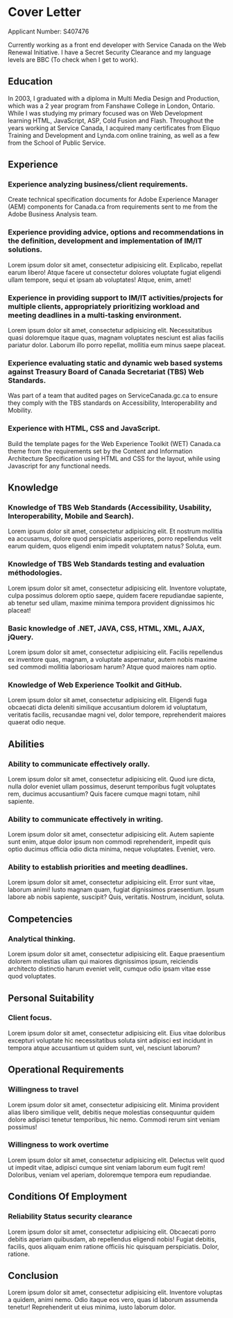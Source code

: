 # Cover Letter
Applicant Number: S407476

Currently working as a front end developer with Service Canada on the Web Renewal Initiative. I have a Secret Security Clearance and my language levels are BBC (To check when I get to work).

## Education

In 2003, I graduated with a diploma in Multi Media Design and Production, which was a 2 year program from Fanshawe College in London, Ontario. While I was studying my primary focused was on Web Development learning HTML, JavaScript, ASP, Cold Fusion and Flash. Throughout the years working at Service Canada, I acquired many certificates from Eliquo Training and Development and Lynda.com online training, as well as a few from the School of Public Service.

## Experience

### Experience analyzing business/client requirements.

Create technical specification documents for Adobe Experience Manager (AEM) components for Canada.ca from requirements sent to me from the Adobe Business Analysis team. 

### Experience providing advice, options and recommendations in the definition, development and implementation of IM/IT solutions.

Lorem ipsum dolor sit amet, consectetur adipisicing elit. Explicabo, repellat earum libero! Atque facere ut consectetur dolores voluptate fugiat eligendi ullam tempore, sequi et ipsam ab voluptates! Atque, enim, amet!

### Experience in providing support to IM/IT activities/projects for multiple clients, appropriately prioritizing workload and meeting deadlines in a multi-tasking environment.

Lorem ipsum dolor sit amet, consectetur adipisicing elit. Necessitatibus quasi doloremque itaque quas, magnam voluptates nesciunt est alias facilis pariatur dolor. Laborum illo porro repellat, mollitia eum minus saepe placeat.

### Experience evaluating static and dynamic web based systems against Treasury Board of Canada Secretariat (TBS) Web Standards.

Was part of a team that audited pages on ServiceCanada.gc.ca to ensure they comply with the TBS standards on Accessibility, Interoperability and Mobility.

### Experience with HTML, CSS and JavaScript.

Build the template pages for the Web Experience Toolkit (WET) Canada.ca theme from the requirements set by the Content and Information Architecture Specification using HTML and CSS for the layout, while using Javascript for any functional needs.

## Knowledge

### Knowledge of TBS Web Standards (Accessibility, Usability, Interoperability, Mobile and Search).

Lorem ipsum dolor sit amet, consectetur adipisicing elit. Et nostrum mollitia ea accusamus, dolore quod perspiciatis asperiores, porro repellendus velit earum quidem, quos eligendi enim impedit voluptatem natus? Soluta, eum.

### Knowledge of TBS Web Standards testing and evaluation méthodologies.

Lorem ipsum dolor sit amet, consectetur adipisicing elit. Inventore voluptate, culpa possimus dolorem optio saepe, quidem facere repudiandae sapiente, ab tenetur sed ullam, maxime minima tempora provident dignissimos hic placeat!

### Basic knowledge of .NET, JAVA, CSS, HTML, XML, AJAX, jQuery.

Lorem ipsum dolor sit amet, consectetur adipisicing elit. Facilis repellendus ex inventore quas, magnam, a voluptate aspernatur, autem nobis maxime sed commodi mollitia laboriosam harum? Atque quod maiores nam optio.

### Knowledge of Web Experience Toolkit and GitHub.

Lorem ipsum dolor sit amet, consectetur adipisicing elit. Eligendi fuga obcaecati dicta deleniti similique accusantium dolorem id voluptatum, veritatis facilis, recusandae magni vel, dolor tempore, reprehenderit maiores quaerat odio neque.

## Abilities

### Ability to communicate effectively orally.

Lorem ipsum dolor sit amet, consectetur adipisicing elit. Quod iure dicta, nulla dolor eveniet ullam possimus, deserunt temporibus fugit voluptates rem, ducimus accusantium? Quis facere cumque magni totam, nihil sapiente.

### Ability to communicate effectively in writing.

Lorem ipsum dolor sit amet, consectetur adipisicing elit. Autem sapiente sunt enim, atque dolor ipsum non commodi reprehenderit, impedit quis optio ducimus officia odio dicta minima, neque voluptates. Eveniet, vero.

### Ability to establish priorities and meeting deadlines.

Lorem ipsum dolor sit amet, consectetur adipisicing elit. Error sunt vitae, laborum animi! Iusto magnam quam, fugiat dignissimos praesentium. Ipsum labore ab nobis sapiente, suscipit? Quis, veritatis. Nostrum, incidunt, soluta.

## Competencies

### Analytical thinking.

Lorem ipsum dolor sit amet, consectetur adipisicing elit. Eaque praesentium dolorem molestias ullam qui maiores dignissimos ipsum, reiciendis architecto distinctio harum eveniet velit, cumque odio ipsam vitae esse quod voluptates.

## Personal Suitability

### Client focus.

Lorem ipsum dolor sit amet, consectetur adipisicing elit. Eius vitae doloribus excepturi voluptate hic necessitatibus soluta sint adipisci est incidunt in tempora atque accusantium ut quidem sunt, vel, nesciunt laborum?

## Operational Requirements

### Willingness to travel

Lorem ipsum dolor sit amet, consectetur adipisicing elit. Minima provident alias libero similique velit, debitis neque molestias consequuntur quidem dolore adipisci tenetur temporibus, hic nemo. Commodi rerum sint veniam possimus!

### Willingness to work overtime

Lorem ipsum dolor sit amet, consectetur adipisicing elit. Delectus velit quod ut impedit vitae, adipisci cumque sint veniam laborum eum fugit rem! Doloribus, veniam vel aperiam, doloremque tempora eum repudiandae.

## Conditions Of Employment

### Reliability Status security clearance

Lorem ipsum dolor sit amet, consectetur adipisicing elit. Obcaecati porro debitis aperiam quibusdam, ab repellendus eligendi nobis! Fugiat debitis, facilis, quos aliquam enim ratione officiis hic quisquam perspiciatis. Dolor, ratione.

## Conclusion

Lorem ipsum dolor sit amet, consectetur adipisicing elit. Inventore voluptas a quidem, animi nemo. Odio itaque eos vero, quas id laborum assumenda tenetur! Reprehenderit ut eius minima, iusto laborum dolor.

